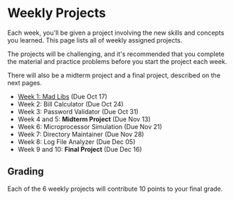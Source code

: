 # Weekly Projects

Each week, you'll be given a project involving the new skills and concepts you
learned. This page lists all of weekly assigned projects.

The projects will be challenging, and it's recommended that you complete the
material and practice problems before you start the project each week.

There will also be a midterm project and a final project, described on the next
pages.

- [Week 1: Mad Libs](./basics_and_datatypes/project.md) (Due Oct 17)
- Week 2: Bill Calculator (Due Oct 24)
- Week 3: Password Validator (Due Oct 31)
- Week 4 and 5: **Midterm Project** (Due Nov 13)
- Week 6: Microprocessor Simulation (Due Nov 21)
- Week 7: Directory Maintainer (Due Nov 28)
- Week 8: Log File Analyzer (Due Dec 05)
- Week 9 and 10: **Final Project** (Due Dec 16)

<!-- TODO: comment in as we release each week
- [Week 2: Bill Calculator](./conditionals/project.md) (Due Oct 24)
- [Week 3: Password Validator](./loops/project.md) (Due Oct 31)
- [Week 4 and 5: **Midterm Project**](./midterm-project.md) (Due Nov 13)
- [Week 6: Microprocessor Simulation](./organizing_code/project.md) (Due Nov 21)
- [Week 7: Directory Maintainer](./files/project.md) (Due Nov 28)
- [Week 8: Log File Analyzer](./data_structures/project.md) (Due Dec 05)
- [Week 9 and 10: **Final Project**](./final-project.md) (Due Dec 16)
-->

## Grading

Each of the 6 weekly projects will contribute 10 points to your final grade.
